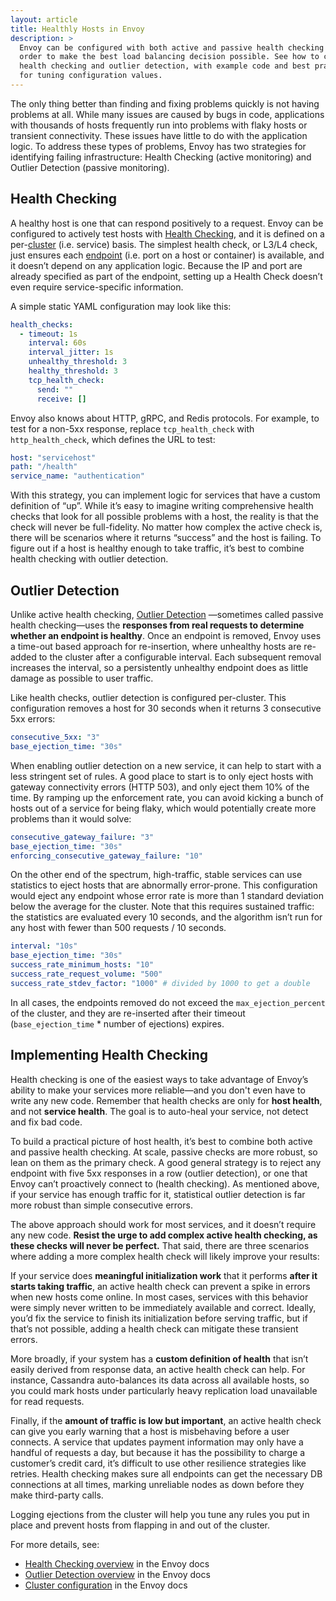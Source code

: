 ```yaml
---
layout: article
title: Healthly Hosts in Envoy
description: >
  Envoy can be configured with both active and passive health checking in
  order to make the best load balancing decision possible. See how to configure
  health checking and outlier detection, with example code and best practices
  for tuning configuration values.
---
```


[//]: # ( Copyright 2018 Turbine Labs, Inc.                                   )
[//]: # ( you may not use this file except in compliance with the License.    )
[//]: # ( You may obtain a copy of the License at                             )
[//]: # (                                                                     )
[//]: # (     http://www.apache.org/licenses/LICENSE-2.0                      )
[//]: # (                                                                     )
[//]: # ( Unless required by applicable law or agreed to in writing, software )
[//]: # ( distributed under the License is distributed on an "AS IS" BASIS,   )
[//]: # ( WITHOUT WARRANTIES OR CONDITIONS OF ANY KIND, either express or     )
[//]: # ( implied. See the License for the specific language governing        )
[//]: # ( permissions and limitations under the License.                      )

[//]: # (Healthy Hosts on Envoy)

The only thing better than finding and fixing problems quickly is not having
problems at all. While many issues are caused by bugs in code, applications
with thousands of hosts frequently run into problems with flaky hosts or
transient connectivity. These issues have little to do with the application
logic. To address these types of problems, Envoy has two strategies for
identifying failing infrastructure: Health Checking (active monitoring) and
Outlier Detection (passive monitoring).

## Health Checking

A healthy host is one that can respond positively to a request. Envoy can be
configured to actively test hosts with
[Health Checking](https://www.envoyproxy.io/docs/envoy/latest/intro/arch_overview/health_checking.html#arch-overview-health-checking),
and it is defined on a per-[cluster](https://www.envoyproxy.io/docs/envoy/latest/api-v2/api/v2/cds.proto) (i.e. service)
basis. The simplest health check, or L3/L4 check, just ensures each
[endpoint](https://www.envoyproxy.io/docs/envoy/latest/api-v2/api/v2/endpoint/endpoint.proto) (i.e. port on a host or container)
is available, and it doesn’t depend on any application logic. Because the IP
and port are already specified as part of the endpoint, setting up a Health
Check doesn’t even require service-specific information.

A simple static YAML configuration may look like this:

```yaml
health_checks:
  - timeout: 1s
    interval: 60s
    interval_jitter: 1s
    unhealthy_threshold: 3
    healthy_threshold: 3
    tcp_health_check:
      send: ""
      receive: []
```

Envoy also knows about HTTP, gRPC, and Redis protocols. For example, to test
for a non-5xx response, replace `tcp_health_check` with `http_health_check`,
which defines the URL to test:

```yaml
host: "servicehost"
path: "/health"
service_name: "authentication"
```

With this strategy, you can implement logic for services that have a custom
definition of “up”. While it’s easy to imagine writing comprehensive health
checks that look for all possible problems with a host, the reality is that the
check will never be full-fidelity. No matter how complex the active check is,
there will be scenarios where it returns “success” and the host is failing. To
figure out if a host is healthy enough to take traffic, it’s best to combine
health checking with outlier detection.

## Outlier Detection

Unlike active health checking,
[Outlier Detection](https://www.envoyproxy.io/docs/envoy/latest/intro/arch_overview/outlier.html?highlight=outlier%20detection)
—sometimes called passive health checking—uses the **responses from real
requests to determine whether an endpoint is healthy**. Once an endpoint is
removed, Envoy uses a time-out based approach for re-insertion, where unhealthy
hosts are re-added to the cluster after a configurable interval. Each
subsequent removal increases the interval, so a persistently unhealthy endpoint
does as little damage as possible to user traffic.

Like health checks, outlier detection is configured per-cluster. This
configuration removes a host for 30 seconds when it returns 3 consecutive 5xx
errors:

```yaml
consecutive_5xx: "3"
base_ejection_time: "30s"
```

When enabling outlier detection on a new service, it can help to start with a
less stringent set of rules. A good place to start is to only eject hosts with
gateway connectivity errors (HTTP 503), and only eject them 10% of the time. By
ramping up the enforcement rate, you can avoid kicking a bunch of hosts out of
a service for being flaky, which would potentially create more problems than it
would solve:

```yaml
consecutive_gateway_failure: "3"
base_ejection_time: "30s"
enforcing_consecutive_gateway_failure: "10"
```

On the other end of the spectrum, high-traffic, stable services can use
statistics to eject hosts that are abnormally error-prone. This configuration
would eject any endpoint whose error rate is more than 1 standard deviation
below the average for the cluster. Note that this requires sustained traffic:
the statistics are evaluated every 10 seconds, and the algorithm isn’t run for
any host with fewer than 500 requests / 10 seconds.

```yaml
interval: "10s"
base_ejection_time: "30s"
success_rate_minimum_hosts: "10"
success_rate_request_volume: "500"
success_rate_stdev_factor: "1000" # divided by 1000 to get a double
```

In all cases, the endpoints removed do not exceed the `max_ejection_percent` of
the cluster, and they are  re-inserted after their timeout
(`base_ejection_time` * number of ejections) expires.

## Implementing Health Checking

Health checking is one of the easiest ways to take advantage of Envoy’s ability
to make your services more reliable—and you don't even have to write any new
code. Remember that health checks are only for **host health**, and not
**service health**. The goal is to auto-heal your service, not detect and fix
bad code.

To build a practical picture of host health, it’s best to combine both active
and passive health checking. At scale, passive checks are more robust, so lean
on them as the primary check. A good general strategy is to reject any endpoint
with five 5xx responses in a row (outlier detection), or one that Envoy can’t
proactively connect to (health checking). As mentioned above, if your service
has enough traffic for it, statistical outlier detection is far more robust
than simple consecutive errors.

The above approach should work for most services, and it doesn’t require any
new code. **Resist the urge to add complex active health checking, as these
checks will never be perfect.** That said, there are three scenarios where
adding a more complex health check will likely improve your results:

If your service does **meaningful initialization work** that it performs
**after it starts taking traffic**, an active health check can prevent a spike
in errors when new hosts come online. In most cases, services with this
behavior were simply never written to be immediately available and correct.
Ideally, you’d fix the service to finish its initialization before serving
traffic, but if that’s not possible, adding a health check can mitigate these
transient errors.

More broadly, if your system has a **custom definition of health** that isn’t
easily derived from response data, an active health check can help. For
instance, Cassandra auto-balances its data across all available hosts, so you
could mark hosts under particularly heavy replication load unavailable for read
requests.

Finally, if the **amount of traffic is low but important**, an active health
check can give you early warning that a host is misbehaving before a user
connects. A service that updates payment information may only have a handful of
requests a day, but because it has the possibility to charge a customer’s
credit card, it’s difficult to use other resilience strategies like retries.
Health checking makes sure all endpoints can get the necessary DB connections
at all times, marking unreliable nodes as down before they make third-party
calls.

Logging ejections from the cluster will help you tune any rules you put in
place and prevent hosts from flapping in and out of the cluster.

For more details, see:

- [Health Checking overview](https://www.envoyproxy.io/docs/envoy/latest/intro/arch_overview/health_checking.html#arch-overview-health-checking) in the Envoy docs
- [Outlier Detection overview](https://www.envoyproxy.io/docs/envoy/latest/api-v2/api/v2/cds.proto) in the Envoy docs
- [Cluster configuration](https://www.envoyproxy.io/docs/envoy/latest/api-v2/api/v2/cds.proto) in the Envoy docs
